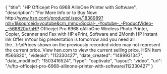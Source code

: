 {
    "title": "HP Officejet Pro 6968 AllinOne Printer with Software",
    "description": "For More Info or to Buy Now: http:\/\/www.hsn.com\/products\/seo\/1838989?rdr=1&sourceid=youtube&cm_mmc=Social-_-Youtube-_-ProductVideo-_-566820\r\nHP Officejet Pro 6968 eAllinOne Wireless Photo Printer, Copier, Scanner and Fax with HP ePrint, Software and 2Month HP Instant Ink Offer \nYour big presentation is tomorrow and you need all the...\r\nPrices shown on the previously recorded video may not represent the current price.  View hsn.com to view the current selling price. HSN Item #566820",
    "videoid": "112330427",
    "date_created": "1499931347",
    "date_modified": "1503416524",
    "type": "captivate",
    "layout": "video",
    "url": "\/v\/hp-officejet-pro-6968-allinone-printer-with-software\/112330427"
}